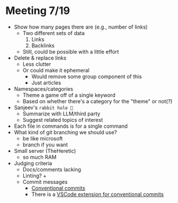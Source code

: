 # Meeting 7/19

+ Show how many pages there are (e.g., number of links)
   + Two different sets of data
      1) Links
      2) Backlinks
   + Still, could be possible with a little effort
+ Delete & replace links
   + Less clutter
   + Or could make it ephemeral
      + Would remove some group component of this
      + Just articles
+ Namespaces/categories
   + Theme a game off of a single keyword
   + Based on whether there's a category for the "theme" or not(?)
+ Sanjeev's `rabbit hole 🐇`
   + Summarize with LLM/third party
   + Suggest related topics of interest
+ Each file in commands is for a single command
+ What kind of git branching we should use?
   + be like microsoft
   + branch if you want
+ Small server (TheHeretic)
   + so much RAM
+ Judging criteria
   + Docs/comments lacking
   + Linting?
      +
   + Commit messages
      + [Conventional commits](https://www.conventionalcommits.org/en/v1.0.0/)
      + There is a [VSCode extension for conventional commits](https://marketplace.visualstudio.com/items?itemName=vivaxy.vscode-conventional-commits)
